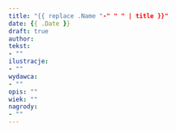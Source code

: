 ```yaml
---
title: "{{ replace .Name "-" " " | title }}"
date: {{ .Date }}
draft: true
author:
tekst:
- ""
ilustracje:
- ""
wydawca:
- ""
opis: ""
wiek: ""
nagrody:
- ""
---
```


